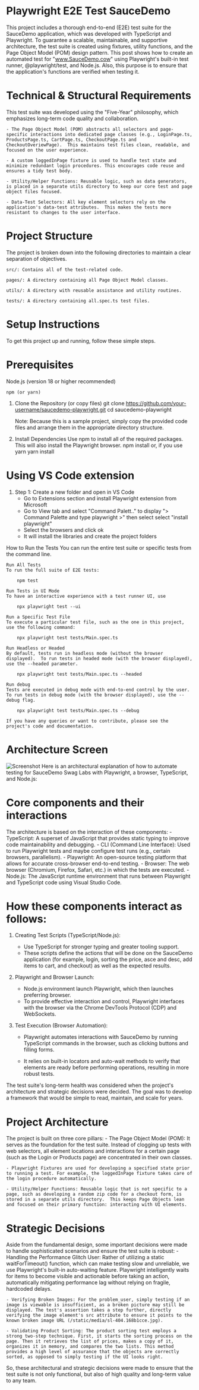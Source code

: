 # Playwright E2E Test SauceDemo
This project includes a thorough end-to-end (E2E) test suite for the SauceDemo application, which was developed with TypeScript and Playwright. To guarantee a scalable, maintainable, and supportive architecture, the test suite is created using fixtures, utility functions, and the Page Object Model (POM) design pattern. This post shows how to create an automated test for "www.SauceDemo.cow" using Playwright's built-in test runner, @playwright/test, and Node.js. Also, this purpose is to ensure that the application's functions are verified when testing it.

# Technical & Structural Requirements
This test suite was developed using the "Five-Year" philosophy, which emphasizes long-term code quality and collaboration.

    - The Page Object Model (POM) abstracts all selectors and page-specific interactions into dedicated page classes (e.g., LoginPage.ts, ProductsPage.ts, CartPage.ts, CheckoutPage.ts and CheckoutOveriewPage).  This maintains test files clean, readable, and focused on the user experience.

    - A custom loggedInPage fixture is used to handle test state and minimize redundant login procedures. This encourages code reuse and ensures a tidy test body.

    - Utility/Helper Functions: Reusable logic, such as data generators, is placed in a separate utils directory to keep our core test and page object files focused.

    - Data-Test Selectors: All key element selectors rely on the application's data-test attributes.  This makes the tests more resistant to changes to the user interface.

# Project Structure
The project is broken down into the following directories to maintain a clear separation of objectives.

    src/: Contains all of the test-related code.

    pages/: A directory containing all Page Object Model classes.

    utils/: A directory with reusable assistance and utility routines.

    tests/: A directory containing all.spec.ts test files.

# Setup Instructions
To get this project up and running, follow these simple steps.

# Prerequisites
Node.js (version 18 or higher recommended)

    npm (or yarn)

1. Clone the Repository (or copy files)
    git clone https://github.com/your-username/saucedemo-playwright.git
    cd saucedemo-playwright

    Note: Because this is a sample project, simply copy the provided code files and arrange them in the appropriate directory structure.

2. Install Dependencies
Use npm to install all of the required packages. This will also install the Playwright browser.
    npm install
    or, if you use yarn
    yarn install

# Using VS Code extension
1. Step 1: Create a new folder and open in VS Code
    - Go to Extensions section and install Playwright extension from Microsoft
    - Go to View tab and select "Command Palett.." to display "> Command Palette and type playwright >" then select select "install playwright"
    - Select the browsers and click ok
    - It will install the libraries and create the project folders


How to Run the Tests
    You can run the entire test suite or specific tests from the command line.

    Run All Tests
    To run the full suite of E2E tests:

        npm test

    Run Tests in UI Mode
    To have an interactive experience with a test runner UI, use

        npx playwright test --ui

    Run a Specific Test File
    To execute a particular test file, such as the one in this project, use the following command:

        npx playwright test tests/Main.spec.ts

    Run Headless or Headed
    By default, tests run in headless mode (without the browser displayed).  To run tests in headed mode (with the browser displayed), use the --headed parameter.
        
        npx playwright test tests/Main.spec.ts --headed

    Run debug
    Tests are executed in debug mode with end-to-end control by the user.  To run tests in debug mode (with the browser displayed), use the --debug flag.

        npx playwright test tests/Main.spec.ts --debug

    If you have any queries or want to contribute, please see the project's code and documentation.


# Architecture Screen
![Screenshot](https://github.com/ijc3093/Playwright_E2E_Test_SauceDemo/blob/master/Blank%20Diagram.svg)
Here is an architectural explanation of how to automate testing for SauceDemo Swag Labs with Playwright, a browser, TypeScript, and Node.js:

# Core components and their interactions
The architecture is based on the interaction of these components:
    - TypeScript: A superset of JavaScript that provides static typing to improve code maintainability and debugging.
    - CLI (Command Line Interface): Used to run Playwright tests and maybe configure test runs (e.g., certain browsers, parallelism).
    - Playwright: An open-source testing platform that allows for accurate cross-browser end-to-end testing.
    - Browser: The web browser (Chromium, Firefox, Safari, etc.) in which the tests are executed.
    - Node.js: The JavaScript runtime environment that runs between Playwright and TypeScript code using Visual Studio Code.

# How these components interact as follows:
1. Creating Test Scripts (TypeScript/Node.js): 
    - Use TypeScript for stronger typing and greater tooling support.
    - These scripts define the actions that will be done on the SauceDemo application (for example, login, sorting the price, asce and desc, add items to cart, and checkout) as well as the expected results.

2. Playwright and Browser Launch: 
    - Node.js environment launch Playwright, which then launches preferring browser.
    - To provide effective interaction and control, Playwright interfaces with the browser via the Chrome DevTools Protocol (CDP) and WebSockets.

3. Test Execution (Browser Automation): 
    - Playwright automates interactions with SauceDemo by running TypeScript commands in the browser, such as clicking buttons and filling forms.

    - It relies on built-in locators and auto-wait methods to verify that elements are ready before performing operations, resulting in more robust tests.


The test suite's long-term health was considered when the project's architecture and strategic decisions were decided.  The goal was to develop a framework that would be simple to read, maintain, and scale for years.

# Project Architecture
The project is built on three core pillars:
    - The Page Object Model (POM): It serves as the foundation for the test suite. Instead of clogging up tests with web selectors, all element locations and interactions for a certain page (such as the Login or Products page) are concentrated in their own classes. 

    - Playwright Fixtures are used for developing a specified state prior to running a test. For example, the loggedInPage fixture takes care of the login procedure automatically.

    - Utility/Helper Functions: Reusable logic that is not specific to a page, such as developing a random zip code for a checkout form, is stored in a separate utils directory.  This keeps Page Objects lean and focused on their primary function: interacting with UI elements.

# Strategic Decisions
Aside from the fundamental design, some important decisions were made to handle sophisticated scenarios and ensure the test suite is robust:
    - Handling the Performance Glitch User: Rather of utilizing a static waitForTimeout() function, which can make testing slow and unreliable, we use Playwright's built-in auto-waiting feature.  Playwright intelligently waits for items to become visible and actionable before taking an action, automatically mitigating performance lag without relying on fragile, hardcoded delays.

    - Verifying Broken Images: For the problem_user, simply testing if an image is viewable is insufficient, as a broken picture may still be displayed. The test's assertion takes a step further, directly verifying the image element's src attribute to ensure it points to the known broken image URL (/static/media/sl-404.168b1cce.jpg).

    - Validating Product Sorting: The product sorting test employs a strong two-step technique. First, it starts the sorting process on the page. Then it retrieves the list of prices, makes a copy of it, organizes it in memory, and compares the two lists. This method provides a high level of assurance that the objects are correctly sorted, as opposed to simply testing if the UI looks right.

So, these architectural and strategic decisions were made to ensure that the test suite is not only functional, but also of high quality and long-term value to any team.


